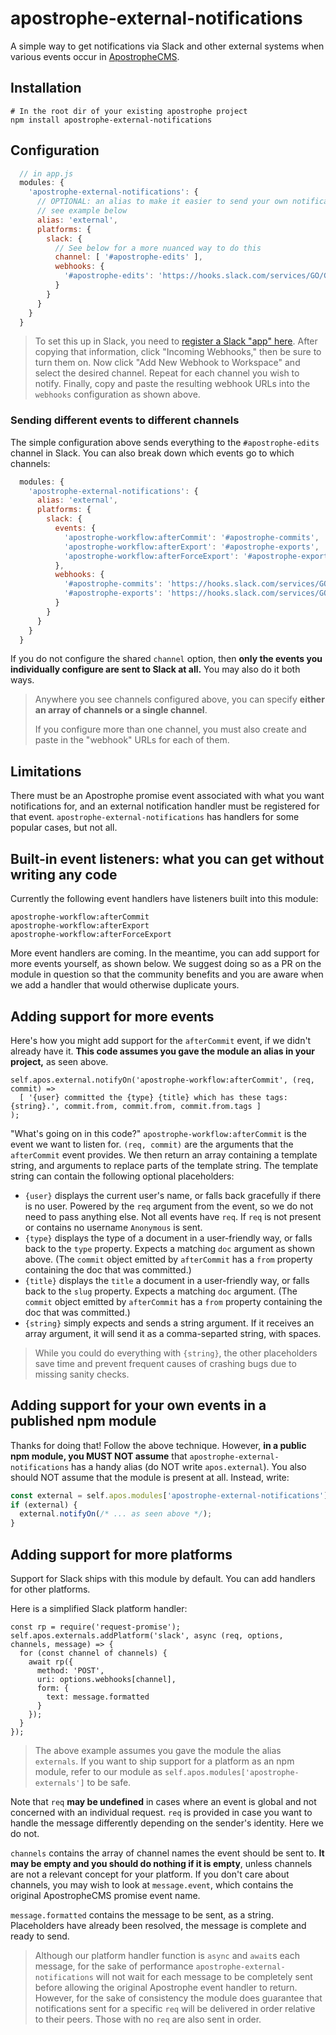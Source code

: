 # apostrophe-external-notifications

A simple way to get notifications via Slack and other external systems when various events occur in [ApostropheCMS](https://apostrophecms.org).

## Installation

```
# In the root dir of your existing apostrophe project
npm install apostrophe-external-notifications
```

## Configuration

```javascript
  // in app.js
  modules: {
    'apostrophe-external-notifications': {
      // OPTIONAL: an alias to make it easier to send your own notifications,
      // see example below
      alias: 'external',
      platforms: {
        slack: {
          // See below for a more nuanced way to do this
          channel: [ '#apostrophe-edits' ],
          webhooks: {
            '#apostrophe-edits': 'https://hooks.slack.com/services/GO/GET-YOUR-OWN'
          }
        }
      }
    }
  }
```

> To set this up in Slack, you need to [register a Slack "app" here](https://api.slack.com/apps?new_app=1). After copying that information, click "Incoming Webhooks," then be sure to turn them on. Now click "Add New Webhook to Workspace" and select the desired channel. Repeat for each channel you wish to notify. Finally, copy and paste the resulting webhook URLs into the `webhooks` configuration as shown above.

### Sending different events to different channels

The simple configuration above sends everything to the `#apostrophe-edits` channel in Slack. You can also break down which events go to which channels:

```javascript
  modules: {
    'apostrophe-external-notifications': {
      alias: 'external',
      platforms: {
        slack: {
          events: {
            'apostrophe-workflow:afterCommit': '#apostrophe-commits',
            'apostrophe-workflow:afterExport': '#apostrophe-exports',
            'apostrophe-workflow:afterForceExport': '#apostrophe-exports'
          },
          webhooks: {
            '#apostrophe-commits': 'https://hooks.slack.com/services/GO/GET-YOUR-OWN-1',
            '#apostrophe-exports': 'https://hooks.slack.com/services/GO/GET-YOUR-OWN-2'
          }
        }
      }
    }
  }
```

If you do not configure the shared `channel` option, then **only the events you individually configure are sent to Slack at all.** You may also do it both ways.

> Anywhere you see channels configured above, you can specify **either an array of channels or a single channel**.
> 
> If you configure more than one channel, you must also create and paste in the "webhook" URLs for each of them.

## Limitations

There must be an Apostrophe promise event associated with what you want notifications for, and an external notification handler must be registered for that event. `apostrophe-external-notifications` has handlers for some popular cases, but not all.

## Built-in event listeners: what you can get without writing any code

Currently the following event handlers have listeners built into this module:

```
apostrophe-workflow:afterCommit
apostrophe-workflow:afterExport
apostrophe-workflow:afterForceExport
```

More event handlers are coming. In the meantime, you can add support for more events yourself, as shown below. We suggest doing so as a PR on the module in question so that the community benefits and you are aware when we add a handler that would otherwise duplicate yours.

## Adding support for more events

Here's how you might add support for the `afterCommit` event, if we didn't already have it. **This code assumes you gave the module an alias in your project,** as seen above.

```
self.apos.external.notifyOn('apostrophe-workflow:afterCommit', (req, commit) => 
  [ '{user} committed the {type} {title} which has these tags: {string}.', commit.from, commit.from, commit.from.tags ]
);
```

"What's going on in this code?" `apostrophe-workflow:afterCommit` is the event we want to listen for. `(req, commit)` are the arguments that the `afterCommit` event provides. We then return an array containing a template string, and arguments to replace parts of the template string. The template string can contain the following optional placeholders:

* `{user}` displays the current user's name, or falls back gracefully if there is no user. Powered by the `req` argument from the event, so we do not need to pass anything else. Not all events have `req`. If `req` is not present or contains no username `Anonymous` is sent.
* `{type}` displays the type of a document in a user-friendly way, or falls back to the `type` property. Expects a matching `doc` argument as shown above. (The `commit` object emitted by `afterCommit` has a `from` property containing the doc that was committed.)
* `{title}` displays the `title` a document in a user-friendly way, or falls back to the `slug` property. Expects a matching `doc` argument. (The `commit` object emitted by `afterCommit` has a `from` property containing the doc that was committed.)
* `{string}` simply expects and sends a string argument. If it receives an array argument, it will send it as a comma-separted string, with spaces.

> While you could do everything with `{string}`, the other placeholders save time and prevent frequent causes of crashing bugs due to missing sanity checks.

## Adding support for your own events in a published npm module

Thanks for doing that! Follow the above technique. However, **in a public npm module, you MUST NOT assume** that `apostrophe-external-notifications` has a handy alias (do NOT write `apos.external`). You also should NOT assume that the module is present at all. Instead, write:

```javascript
const external = self.apos.modules['apostrophe-external-notifications'];
if (external) {
  external.notifyOn(/* ... as seen above */);
}
```

## Adding support for more platforms

Support for Slack ships with this module by default. You can add handlers for other platforms.

Here is a simplified Slack platform handler:

```
const rp = require('request-promise');
self.apos.externals.addPlatform('slack', async (req, options, channels, message) => {
  for (const channel of channels) {
    await rp({
      method: 'POST',
      uri: options.webhooks[channel],
      form: {
        text: message.formatted
      }
    });
  }
});
```

> The above example assumes you gave the module the alias `externals`. If you want to ship support for a platform as an npm module, refer to our module as `self.apos.modules['apostrophe-externals']` to be safe.

Note that `req` **may be undefined** in cases where an event is global and not concerned with an individual request. `req` is provided in case you want to handle the message differently depending on the sender's identity. Here we do not.

`channels` contains the array of channel names the event should be sent to. **It may be empty and you should do nothing if it is empty**, unless channels are not a relevant concept for your platform. If you don't care about channels, you may wish to look at `message.event`, which contains the original ApostropheCMS promise event name.

`message.formatted` contains the message to be sent, as a string. Placeholders have already been resolved, the message is complete and ready to send.

> Although our platform handler function is `async` and `await`s each message, for the sake of performance `apostrophe-external-notifications` will not wait for each message to be completely sent before allowing the original Apostrophe event handler to return. However, for the sake of consistency the module does guarantee that notifications sent for a specific `req` will be delivered in order relative to their peers. Those with no `req` are also sent in order.


